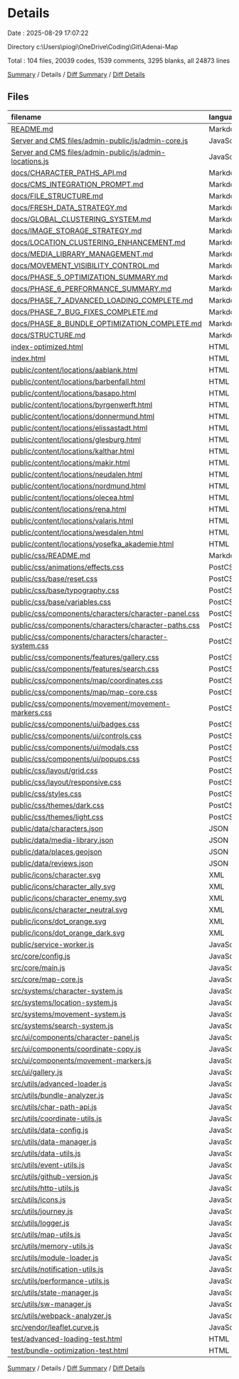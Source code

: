 # Details

Date : 2025-08-29 17:07:22

Directory c:\\Users\\piogi\\OneDrive\\Coding\\Git\\Adenai-Map

Total : 104 files,  20039 codes, 1539 comments, 3295 blanks, all 24873 lines

[Summary](results.md) / Details / [Diff Summary](diff.md) / [Diff Details](diff-details.md)

## Files
| filename | language | code | comment | blank | total |
| :--- | :--- | ---: | ---: | ---: | ---: |
| [README.md](/README.md) | Markdown | 81 | 0 | 25 | 106 |
| [Server and CMS files/admin-public/js/admin-core.js](/Server%20and%20CMS%20files/admin-public/js/admin-core.js) | JavaScript | 0 | 0 | 1 | 1 |
| [Server and CMS files/admin-public/js/admin-locations.js](/Server%20and%20CMS%20files/admin-public/js/admin-locations.js) | JavaScript | 0 | 0 | 1 | 1 |
| [docs/CHARACTER\_PATHS\_API.md](/docs/CHARACTER_PATHS_API.md) | Markdown | 138 | 0 | 44 | 182 |
| [docs/CMS\_INTEGRATION\_PROMPT.md](/docs/CMS_INTEGRATION_PROMPT.md) | Markdown | 444 | 0 | 86 | 530 |
| [docs/FILE\_STRUCTURE.md](/docs/FILE_STRUCTURE.md) | Markdown | 113 | 0 | 20 | 133 |
| [docs/FRESH\_DATA\_STRATEGY.md](/docs/FRESH_DATA_STRATEGY.md) | Markdown | 156 | 0 | 34 | 190 |
| [docs/GLOBAL\_CLUSTERING\_SYSTEM.md](/docs/GLOBAL_CLUSTERING_SYSTEM.md) | Markdown | 146 | 0 | 52 | 198 |
| [docs/IMAGE\_STORAGE\_STRATEGY.md](/docs/IMAGE_STORAGE_STRATEGY.md) | Markdown | 167 | 0 | 35 | 202 |
| [docs/LOCATION\_CLUSTERING\_ENHANCEMENT.md](/docs/LOCATION_CLUSTERING_ENHANCEMENT.md) | Markdown | 118 | 0 | 35 | 153 |
| [docs/MEDIA\_LIBRARY\_MANAGEMENT.md](/docs/MEDIA_LIBRARY_MANAGEMENT.md) | Markdown | 146 | 0 | 28 | 174 |
| [docs/MOVEMENT\_VISIBILITY\_CONTROL.md](/docs/MOVEMENT_VISIBILITY_CONTROL.md) | Markdown | 0 | 0 | 1 | 1 |
| [docs/PHASE\_5\_OPTIMIZATION\_SUMMARY.md](/docs/PHASE_5_OPTIMIZATION_SUMMARY.md) | Markdown | 135 | 0 | 42 | 177 |
| [docs/PHASE\_6\_PERFORMANCE\_SUMMARY.md](/docs/PHASE_6_PERFORMANCE_SUMMARY.md) | Markdown | 134 | 0 | 41 | 175 |
| [docs/PHASE\_7\_ADVANCED\_LOADING\_COMPLETE.md](/docs/PHASE_7_ADVANCED_LOADING_COMPLETE.md) | Markdown | 181 | 0 | 48 | 229 |
| [docs/PHASE\_7\_BUG\_FIXES\_COMPLETE.md](/docs/PHASE_7_BUG_FIXES_COMPLETE.md) | Markdown | 75 | 0 | 26 | 101 |
| [docs/PHASE\_8\_BUNDLE\_OPTIMIZATION\_COMPLETE.md](/docs/PHASE_8_BUNDLE_OPTIMIZATION_COMPLETE.md) | Markdown | 324 | 1 | 92 | 417 |
| [docs/STRUCTURE.md](/docs/STRUCTURE.md) | Markdown | 110 | 9 | 31 | 150 |
| [index-optimized.html](/index-optimized.html) | HTML | 325 | 35 | 59 | 419 |
| [index.html](/index.html) | HTML | 100 | 44 | 26 | 170 |
| [public/content/locations/aablank.html](/public/content/locations/aablank.html) | HTML | 10 | 0 | 1 | 11 |
| [public/content/locations/barbenfall.html](/public/content/locations/barbenfall.html) | HTML | 10 | 0 | 1 | 11 |
| [public/content/locations/basapo.html](/public/content/locations/basapo.html) | HTML | 26 | 0 | 4 | 30 |
| [public/content/locations/byrgenwerft.html](/public/content/locations/byrgenwerft.html) | HTML | 16 | 0 | 2 | 18 |
| [public/content/locations/donnermund.html](/public/content/locations/donnermund.html) | HTML | 10 | 0 | 1 | 11 |
| [public/content/locations/elissastadt.html](/public/content/locations/elissastadt.html) | HTML | 10 | 0 | 1 | 11 |
| [public/content/locations/glesburg.html](/public/content/locations/glesburg.html) | HTML | 10 | 0 | 1 | 11 |
| [public/content/locations/kalthar.html](/public/content/locations/kalthar.html) | HTML | 10 | 0 | 1 | 11 |
| [public/content/locations/makir.html](/public/content/locations/makir.html) | HTML | 10 | 0 | 1 | 11 |
| [public/content/locations/neudalen.html](/public/content/locations/neudalen.html) | HTML | 10 | 0 | 1 | 11 |
| [public/content/locations/nordmund.html](/public/content/locations/nordmund.html) | HTML | 10 | 0 | 1 | 11 |
| [public/content/locations/olecea.html](/public/content/locations/olecea.html) | HTML | 10 | 0 | 1 | 11 |
| [public/content/locations/rena.html](/public/content/locations/rena.html) | HTML | 22 | 0 | 3 | 25 |
| [public/content/locations/valaris.html](/public/content/locations/valaris.html) | HTML | 33 | 0 | 4 | 37 |
| [public/content/locations/wesdalen.html](/public/content/locations/wesdalen.html) | HTML | 10 | 0 | 1 | 11 |
| [public/content/locations/yosefka\_akademie.html](/public/content/locations/yosefka_akademie.html) | HTML | 13 | 0 | 2 | 15 |
| [public/css/README.md](/public/css/README.md) | Markdown | 121 | 0 | 30 | 151 |
| [public/css/animations/effects.css](/public/css/animations/effects.css) | PostCSS | 80 | 4 | 9 | 93 |
| [public/css/base/reset.css](/public/css/base/reset.css) | PostCSS | 17 | 1 | 4 | 22 |
| [public/css/base/typography.css](/public/css/base/typography.css) | PostCSS | 35 | 3 | 9 | 47 |
| [public/css/base/variables.css](/public/css/base/variables.css) | PostCSS | 22 | 1 | 3 | 26 |
| [public/css/components/characters/character-panel.css](/public/css/components/characters/character-panel.css) | PostCSS | 377 | 19 | 66 | 462 |
| [public/css/components/characters/character-paths.css](/public/css/components/characters/character-paths.css) | PostCSS | 187 | 6 | 38 | 231 |
| [public/css/components/characters/character-system.css](/public/css/components/characters/character-system.css) | PostCSS | 412 | 23 | 65 | 500 |
| [public/css/components/features/gallery.css](/public/css/components/features/gallery.css) | PostCSS | 165 | 0 | 26 | 191 |
| [public/css/components/features/search.css](/public/css/components/features/search.css) | PostCSS | 108 | 4 | 18 | 130 |
| [public/css/components/map/coordinates.css](/public/css/components/map/coordinates.css) | PostCSS | 61 | 3 | 11 | 75 |
| [public/css/components/map/map-core.css](/public/css/components/map/map-core.css) | PostCSS | 31 | 3 | 7 | 41 |
| [public/css/components/movement/movement-markers.css](/public/css/components/movement/movement-markers.css) | PostCSS | 171 | 21 | 31 | 223 |
| [public/css/components/ui/badges.css](/public/css/components/ui/badges.css) | PostCSS | 104 | 8 | 23 | 135 |
| [public/css/components/ui/controls.css](/public/css/components/ui/controls.css) | PostCSS | 105 | 16 | 19 | 140 |
| [public/css/components/ui/modals.css](/public/css/components/ui/modals.css) | PostCSS | 301 | 8 | 50 | 359 |
| [public/css/components/ui/popups.css](/public/css/components/ui/popups.css) | PostCSS | 340 | 10 | 64 | 414 |
| [public/css/layout/grid.css](/public/css/layout/grid.css) | PostCSS | 72 | 2 | 12 | 86 |
| [public/css/layout/responsive.css](/public/css/layout/responsive.css) | PostCSS | 106 | 6 | 26 | 138 |
| [public/css/styles.css](/public/css/styles.css) | PostCSS | 20 | 7 | 6 | 33 |
| [public/css/themes/dark.css](/public/css/themes/dark.css) | PostCSS | 0 | 4 | 3 | 7 |
| [public/css/themes/light.css](/public/css/themes/light.css) | PostCSS | 0 | 4 | 3 | 7 |
| [public/data/characters.json](/public/data/characters.json) | JSON | 722 | 0 | 0 | 722 |
| [public/data/media-library.json](/public/data/media-library.json) | JSON | 120 | 0 | 1 | 121 |
| [public/data/places.geojson](/public/data/places.geojson) | JSON | 990 | 0 | 0 | 990 |
| [public/data/reviews.json](/public/data/reviews.json) | JSON | 2,619 | 0 | 0 | 2,619 |
| [public/icons/character.svg](/public/icons/character.svg) | XML | 5 | 0 | 0 | 5 |
| [public/icons/character\_ally.svg](/public/icons/character_ally.svg) | XML | 6 | 0 | 0 | 6 |
| [public/icons/character\_enemy.svg](/public/icons/character_enemy.svg) | XML | 6 | 0 | 0 | 6 |
| [public/icons/character\_neutral.svg](/public/icons/character_neutral.svg) | XML | 8 | 0 | 0 | 8 |
| [public/icons/dot\_orange.svg](/public/icons/dot_orange.svg) | XML | 10 | 1 | 8 | 19 |
| [public/icons/dot\_orange\_dark.svg](/public/icons/dot_orange_dark.svg) | XML | 10 | 1 | 9 | 20 |
| [public/service-worker.js](/public/service-worker.js) | JavaScript | 259 | 40 | 57 | 356 |
| [src/core/config.js](/src/core/config.js) | JavaScript | 98 | 28 | 17 | 143 |
| [src/core/main.js](/src/core/main.js) | JavaScript | 542 | 84 | 115 | 741 |
| [src/core/map-core.js](/src/core/map-core.js) | JavaScript | 289 | 47 | 68 | 404 |
| [src/systems/character-system.js](/src/systems/character-system.js) | JavaScript | 525 | 78 | 94 | 697 |
| [src/systems/location-system.js](/src/systems/location-system.js) | JavaScript | 617 | 67 | 98 | 782 |
| [src/systems/movement-system.js](/src/systems/movement-system.js) | JavaScript | 214 | 39 | 53 | 306 |
| [src/systems/search-system.js](/src/systems/search-system.js) | JavaScript | 212 | 27 | 44 | 283 |
| [src/ui/components/character-panel.js](/src/ui/components/character-panel.js) | JavaScript | 389 | 36 | 79 | 504 |
| [src/ui/components/coordinate-copy.js](/src/ui/components/coordinate-copy.js) | JavaScript | 259 | 26 | 46 | 331 |
| [src/ui/components/movement-markers.js](/src/ui/components/movement-markers.js) | JavaScript | 470 | 82 | 98 | 650 |
| [src/ui/gallery.js](/src/ui/gallery.js) | JavaScript | 90 | 8 | 23 | 121 |
| [src/utils/advanced-loader.js](/src/utils/advanced-loader.js) | JavaScript | 318 | 43 | 66 | 427 |
| [src/utils/bundle-analyzer.js](/src/utils/bundle-analyzer.js) | JavaScript | 363 | 76 | 82 | 521 |
| [src/utils/char-path-api.js](/src/utils/char-path-api.js) | JavaScript | 200 | 20 | 49 | 269 |
| [src/utils/coordinate-utils.js](/src/utils/coordinate-utils.js) | JavaScript | 140 | 17 | 34 | 191 |
| [src/utils/data-config.js](/src/utils/data-config.js) | JavaScript | 87 | 24 | 23 | 134 |
| [src/utils/data-manager.js](/src/utils/data-manager.js) | JavaScript | 333 | 45 | 84 | 462 |
| [src/utils/data-utils.js](/src/utils/data-utils.js) | JavaScript | 98 | 8 | 17 | 123 |
| [src/utils/event-utils.js](/src/utils/event-utils.js) | JavaScript | 109 | 9 | 18 | 136 |
| [src/utils/github-version.js](/src/utils/github-version.js) | JavaScript | 102 | 14 | 22 | 138 |
| [src/utils/http-utils.js](/src/utils/http-utils.js) | JavaScript | 150 | 53 | 33 | 236 |
| [src/utils/icons.js](/src/utils/icons.js) | JavaScript | 84 | 43 | 34 | 161 |
| [src/utils/journey.js](/src/utils/journey.js) | JavaScript | 248 | 33 | 56 | 337 |
| [src/utils/logger.js](/src/utils/logger.js) | JavaScript | 67 | 2 | 23 | 92 |
| [src/utils/map-utils.js](/src/utils/map-utils.js) | JavaScript | 48 | 2 | 9 | 59 |
| [src/utils/memory-utils.js](/src/utils/memory-utils.js) | JavaScript | 227 | 32 | 55 | 314 |
| [src/utils/module-loader.js](/src/utils/module-loader.js) | JavaScript | 338 | 83 | 79 | 500 |
| [src/utils/notification-utils.js](/src/utils/notification-utils.js) | JavaScript | 130 | 20 | 30 | 180 |
| [src/utils/performance-utils.js](/src/utils/performance-utils.js) | JavaScript | 245 | 20 | 58 | 323 |
| [src/utils/state-manager.js](/src/utils/state-manager.js) | JavaScript | 234 | 24 | 53 | 311 |
| [src/utils/sw-manager.js](/src/utils/sw-manager.js) | JavaScript | 285 | 32 | 56 | 373 |
| [src/utils/webpack-analyzer.js](/src/utils/webpack-analyzer.js) | JavaScript | 433 | 98 | 88 | 619 |
| [src/vendor/leaflet.curve.js](/src/vendor/leaflet.curve.js) | JavaScript | 401 | 24 | 66 | 491 |
| [test/advanced-loading-test.html](/test/advanced-loading-test.html) | HTML | 387 | 1 | 58 | 446 |
| [test/bundle-optimization-test.html](/test/bundle-optimization-test.html) | HTML | 604 | 10 | 116 | 730 |

[Summary](results.md) / Details / [Diff Summary](diff.md) / [Diff Details](diff-details.md)